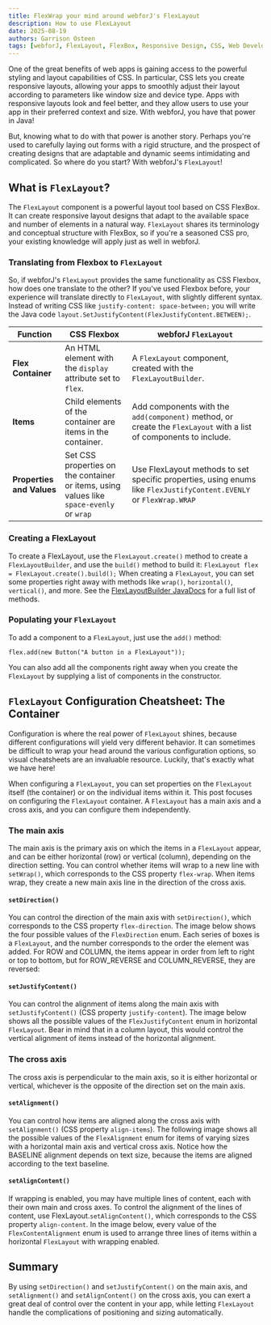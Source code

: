 ```yaml
---
title: FlexWrap your mind around webforJ's FlexLayout
description: How to use FlexLayout
date: 2025-08-19
authors: Garrison Osteen
tags: [webforJ, FlexLayout, FlexBox, Responsive Design, CSS, Web Development]
---
```


One of the great benefits of web apps is gaining access to the powerful styling and layout capabilities of CSS. 
In particular, CSS lets you create responsive layouts, allowing your apps to smoothly adjust their layout according to parameters like window size and device type. 
Apps with responsive layouts look and feel better, and they allow users to use your app in their preferred context and size.
With webforJ, you have that power in Java!

But, knowing what to do with that power is another story. 
Perhaps you're used to carefully laying out forms with a rigid structure, and the prospect of creating designs that are adaptable and dynamic seems intimidating and complicated. 
So where do you start? With webforJ's `FlexLayout`!

<!-- truncate -->

## What is `FlexLayout`?
The `FlexLayout` component is a powerful layout tool based on CSS FlexBox. 
It can create responsive layout designs that adapt to the available space and number of elements in a natural way. 
`FlexLayout` shares its terminology and conceptual structure with FlexBox, so if you're a seasoned CSS pro, your existing knowledge will apply just as well in webforJ.

### Translating from Flexbox to `FlexLayout`
So, if webforJ's `FlexLayout` provides the same functionality as CSS Flexbox, how does one translate to the other?
If you've used Flexbox before, your experience will translate directly to `FlexLayout`, with slightly different syntax. 
Instead of writing CSS like `justify-content: space-between;` you will write the Java code `layout.SetJustifyContent(FlexJustifyContent.BETWEEN);`.

| Function | CSS Flexbox | webforJ `FlexLayout` |
|----------|-------------|-------------------|
| **Flex Container** | An HTML element with the `display` attribute set to `flex`. | A `FlexLayout` component, created with the `FlexLayoutBuilder`. |
| **Items** | Child elements of the container are items in the container. | Add components with the `add(component)` method, or create the `FlexLayout` with a list of components to include. |
| **Properties and Values** | Set CSS properties on the container or items, using values like `space-evenly` or `wrap` | Use FlexLayout methods to set specific properties, using enums like `FlexJustifyContent.EVENLY` or `FlexWrap.WRAP` |

### Creating a FlexLayout
To create a FlexLayout, use the `FlexLayout.create()` method to create a `FlexLayoutBuilder`, and use the `build()` method to build it:
`FlexLayout flex = FlexLayout.create().build();`
When creating a `FlexLayout`, you can set some properties right away with methods like `wrap()`, `horizontal()`, `vertical()`, and more. 
See the [FlexLayoutBuilder JavaDocs](https://javadoc.io/doc/com.webforj/webforj-flexlayout/latest/com/webforj/component/layout/flexlayout/FlexLayoutBuilder.html) for a full list of methods.

### Populating your `FlexLayout`
To add a component to a `FlexLayout`, just use the `add()` method:

`flex.add(new Button("A button in a FlexLayout"));`

You can also add all the components right away when you create the `FlexLayout` by supplying a list of components in the constructor.
## `FlexLayout` Configuration Cheatsheet: The Container
Configuration is where the real power of `FlexLayout` shines, because different configurations will yield very different behavior. 
It can sometimes be difficult to wrap your head around the various configuration options, so visual cheatsheets are an invaluable resource. 
Luckily, that's exactly what we have here!

When configuring a `FlexLayout`, you can set properties on the `FlexLayout` itself (the container) or on the individual items within it. 
This post focuses on configuring the `FlexLayout` container. 
A `FlexLayout` has a main axis and a cross axis, and you can configure them independently.

### The main axis
The main axis is the primary axis on which the items in a `FlexLayout` appear, and can be either horizontal (row) or vertical (column), depending on the direction setting. 
You can control whether items will wrap to a new line with `setWrap()`, which corresponds to the CSS property `flex-wrap`. 
When items wrap, they create a new main axis line in the direction of the cross axis.

#### `setDirection()`
You can control the direction of the main axis with `setDirection()`, which corresponds to the CSS property `flex-direction`. 
The image below shows the four possible values of the `FlexDirection` enum. 
Each series of boxes is a `FlexLayout`, and the number corresponds to the order the element was added. 
For ROW and COLUMN, the items appear in order from left to right or top to bottom, but for ROW_REVERSE and COLUMN_REVERSE, they are reversed:

#### `setJustifyContent()`
You can control the alignment of items along the main axis with `setJustifyContent()` (CSS property `justify-content`). 
The image below shows all the possible values of the `FlexJustifyContent` enum in horizontal `FlexLayout`. 
Bear in mind that in a column layout, this would control the vertical alignment of items instead of the horizontal alignment.

### The cross axis
The cross axis is perpendicular to the main axis, so it is either horizontal or vertical, whichever is the opposite of the direction set on the main axis. 

#### `setAlignment()`
You can control how items are aligned along the cross axis with `setAlignment()` (CSS property `align-items`). 
The following image shows all the possible values of the `FlexAlignment` enum for items of varying sizes with a horizontal main axis and vertical cross axis. 
Notice how the BASELINE alignment depends on text size, because the items are aligned according to the text baseline.

#### `setAlignContent()`
If wrapping is enabled, you may have multiple lines of content, each with their own main and cross axes. 
To control the alignment of the lines of content, use FlexLayout.`setAlignContent()`, which corresponds to the CSS property `align-content`. 
In the image below, every value of the `FlexContentAlignment` enum is used to arrange three lines of items within a horizontal `FlexLayout` with wrapping enabled.

## Summary
By using `setDirection()` and `setJustifyContent()` on the main axis, and `setAlignment()` and `setAlignContent()` on the cross axis, you can exert a great deal of control over the content in your app, while letting `FlexLayout` handle the complications of positioning and sizing automatically.


